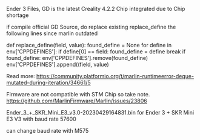 Ender 3 Files,
GD is the latest Creality 4.2.2 Chip integrated due to Chip shortage

if compile official GD Source, do replace existing replace_define the following lines since marlin outdated

def replace_define(field, value):
	found_define = None
	for define in env['CPPDEFINES']:
		if define[0] == field:
			found_define = define
			break
	if found_define:
		env['CPPDEFINES'].remove(found_define)
	env['CPPDEFINES'].append((field, value)

Read more: https://community.platformio.org/t/marlin-runtimeerror-deque-mutated-during-iteration/34661/5


Firmware are not compatible with STM Chip so take note.
https://github.com/MarlinFirmware/Marlin/issues/23806


Ender_3_+_SKR_Mini_E3_v3.0-20230429164831.bin 
for Ender 3 + SKR Mini E3 V3 with baud rate 57600

can change baud rate with M575
